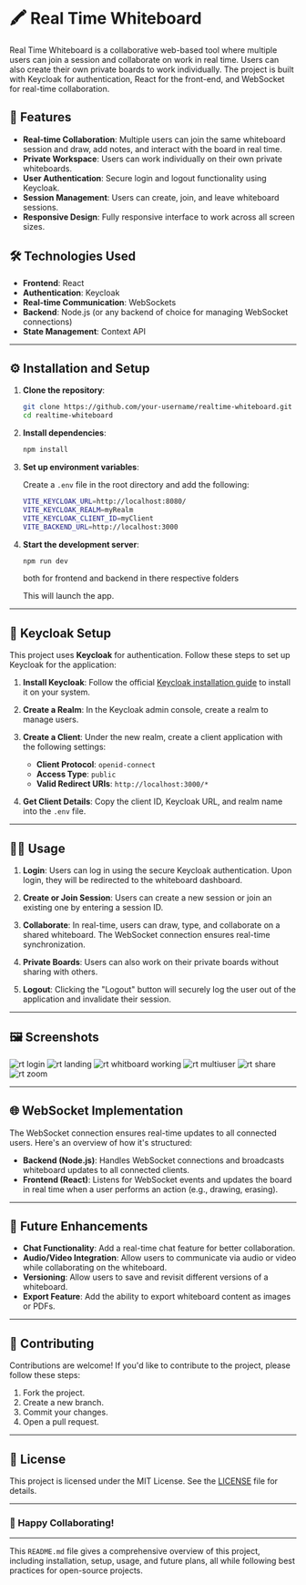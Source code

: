 # 🖍️ Real Time Whiteboard

Real Time Whiteboard is a collaborative web-based tool where multiple users can join a session and collaborate on work in real time. Users can also create their own private boards to work individually. The project is built with Keycloak for authentication, React for the front-end, and WebSocket for real-time collaboration.

## 🚀 Features

- **Real-time Collaboration**: Multiple users can join the same whiteboard session and draw, add notes, and interact with the board in real time.
- **Private Workspace**: Users can work individually on their own private whiteboards.
- **User Authentication**: Secure login and logout functionality using Keycloak.
- **Session Management**: Users can create, join, and leave whiteboard sessions.
- **Responsive Design**: Fully responsive interface to work across all screen sizes.

## 🛠️ Technologies Used

- **Frontend**: React
- **Authentication**: Keycloak
- **Real-time Communication**: WebSockets
- **Backend**: Node.js (or any backend of choice for managing WebSocket connections)
- **State Management**: Context API

---

## ⚙️ Installation and Setup

1. **Clone the repository**:
   ```bash
   git clone https://github.com/your-username/realtime-whiteboard.git
   cd realtime-whiteboard
   ```

2. **Install dependencies**:
   ```bash
   npm install
   ```

3. **Set up environment variables**:

   Create a `.env` file in the root directory and add the following:

   ```bash
   VITE_KEYCLOAK_URL=http://localhost:8080/
   VITE_KEYCLOAK_REALM=myRealm
   VITE_KEYCLOAK_CLIENT_ID=myClient
   VITE_BACKEND_URL=http://localhost:3000
   ```

4. **Start the development server**:
   ```bash
   npm run dev 
   ```
   both for frontend and backend in there respective folders

   This will launch the app.

---

## 🔐 Keycloak Setup

This project uses **Keycloak** for authentication. Follow these steps to set up Keycloak for the application:

1. **Install Keycloak**: Follow the official [Keycloak installation guide](https://www.keycloak.org/getting-started) to install it on your system.

2. **Create a Realm**: In the Keycloak admin console, create a realm to manage users.

3. **Create a Client**: Under the new realm, create a client application with the following settings:
   - **Client Protocol**: `openid-connect`
   - **Access Type**: `public`
   - **Valid Redirect URIs**: `http://localhost:3000/*`

4. **Get Client Details**: Copy the client ID, Keycloak URL, and realm name into the `.env` file.

---

## 👨‍💻 Usage

1. **Login**: Users can log in using the secure Keycloak authentication. Upon login, they will be redirected to the whiteboard dashboard.
   
2. **Create or Join Session**: Users can create a new session or join an existing one by entering a session ID.

3. **Collaborate**: In real-time, users can draw, type, and collaborate on a shared whiteboard. The WebSocket connection ensures real-time synchronization.

4. **Private Boards**: Users can also work on their private boards without sharing with others.

5. **Logout**: Clicking the "Logout" button will securely log the user out of the application and invalidate their session.

---
## 🖼️ Screenshots
![rt login](https://github.com/user-attachments/assets/56ac3270-ce47-471e-b528-251f64360acf)
![rt landing](https://github.com/user-attachments/assets/51fe3630-26e8-4790-9a30-1daf514d9bc8)
![rt whitboard working](https://github.com/user-attachments/assets/99f3a303-b093-4ae5-8933-b6f56e6a0dca)
![rt multiuser](https://github.com/user-attachments/assets/1b25b256-79cd-4434-a9ae-01da4f356bb2)
![rt share](https://github.com/user-attachments/assets/2c1bf5fa-c9fb-4343-b18b-40d2ac3c7758)
![rt zoom](https://github.com/user-attachments/assets/05f3e882-7709-4516-b0bc-fce59b8f3318)

---
## 🌐 WebSocket Implementation

The WebSocket connection ensures real-time updates to all connected users. Here's an overview of how it's structured:

- **Backend (Node.js)**: Handles WebSocket connections and broadcasts whiteboard updates to all connected clients.
- **Frontend (React)**: Listens for WebSocket events and updates the board in real time when a user performs an action (e.g., drawing, erasing).

---

## 🧩 Future Enhancements

- **Chat Functionality**: Add a real-time chat feature for better collaboration.
- **Audio/Video Integration**: Allow users to communicate via audio or video while collaborating on the whiteboard.
- **Versioning**: Allow users to save and revisit different versions of a whiteboard.
- **Export Feature**: Add the ability to export whiteboard content as images or PDFs.

---

## 👥 Contributing

Contributions are welcome! If you'd like to contribute to the project, please follow these steps:

1. Fork the project.
2. Create a new branch.
3. Commit your changes.
4. Open a pull request.

---

## 📝 License

This project is licensed under the MIT License. See the [LICENSE](LICENSE) file for details.

---

### 🎉 Happy Collaborating!

---

This `README.md` file gives a comprehensive overview of this project, including installation, setup, usage, and future plans, all while following best practices for open-source projects.
